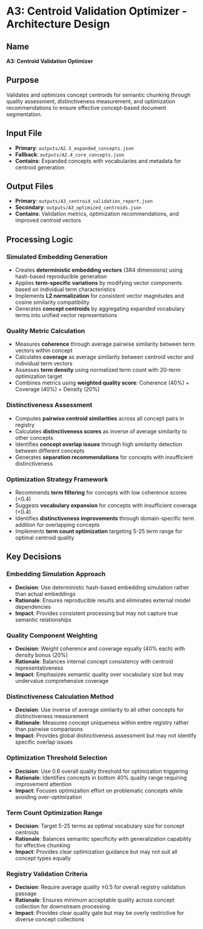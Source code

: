 # A3: Centroid Validation Optimizer - Architecture Design

## Name
**A3: Centroid Validation Optimizer**

## Purpose
Validates and optimizes concept centroids for semantic chunking through quality assessment, distinctiveness measurement, and optimization recommendations to ensure effective concept-based document segmentation.

## Input File
- **Primary**: `outputs/A2.5_expanded_concepts.json`
- **Fallback**: `outputs/A2.4_core_concepts.json`
- **Contains**: Expanded concepts with vocabularies and metadata for centroid generation

## Output Files
- **Primary**: `outputs/A3_centroid_validation_report.json`
- **Secondary**: `outputs/A3_optimized_centroids.json`
- **Contains**: Validation metrics, optimization recommendations, and improved centroid vectors

## Processing Logic

### Simulated Embedding Generation
- Creates **deterministic embedding vectors** (384 dimensions) using hash-based reproducible generation
- Applies **term-specific variations** by modifying vector components based on individual term characteristics
- Implements **L2 normalization** for consistent vector magnitudes and cosine similarity compatibility
- Generates **concept centroids** by aggregating expanded vocabulary terms into unified vector representations

### Quality Metric Calculation
- Measures **coherence** through average pairwise similarity between term vectors within concept
- Calculates **coverage** as average similarity between centroid vector and individual term vectors
- Assesses **term density** using normalized term count with 20-term optimization target
- Combines metrics using **weighted quality score**: Coherence (40%) + Coverage (40%) + Density (20%)

### Distinctiveness Assessment
- Computes **pairwise centroid similarities** across all concept pairs in registry
- Calculates **distinctiveness scores** as inverse of average similarity to other concepts
- Identifies **concept overlap issues** through high similarity detection between different concepts
- Generates **separation recommendations** for concepts with insufficient distinctiveness

### Optimization Strategy Framework
- Recommends **term filtering** for concepts with low coherence scores (<0.4)
- Suggests **vocabulary expansion** for concepts with insufficient coverage (<0.4)
- Identifies **distinctiveness improvements** through domain-specific term addition for overlapping concepts
- Implements **term count optimization** targeting 5-25 term range for optimal centroid quality

## Key Decisions

### Embedding Simulation Approach
- **Decision**: Use deterministic hash-based embedding simulation rather than actual embeddings
- **Rationale**: Ensures reproducible results and eliminates external model dependencies
- **Impact**: Provides consistent processing but may not capture true semantic relationships

### Quality Component Weighting
- **Decision**: Weight coherence and coverage equally (40% each) with density bonus (20%)
- **Rationale**: Balances internal concept consistency with centroid representativeness
- **Impact**: Emphasizes semantic quality over vocabulary size but may undervalue comprehensive coverage

### Distinctiveness Calculation Method
- **Decision**: Use inverse of average similarity to all other concepts for distinctiveness measurement
- **Rationale**: Measures concept uniqueness within entire registry rather than pairwise comparisons
- **Impact**: Provides global distinctiveness assessment but may not identify specific overlap issues

### Optimization Threshold Selection
- **Decision**: Use 0.6 overall quality threshold for optimization triggering
- **Rationale**: Identifies concepts in bottom 40% quality range requiring improvement attention
- **Impact**: Focuses optimization effort on problematic concepts while avoiding over-optimization

### Term Count Optimization Range
- **Decision**: Target 5-25 terms as optimal vocabulary size for concept centroids
- **Rationale**: Balances semantic specificity with generalization capability for effective chunking
- **Impact**: Provides clear optimization guidance but may not suit all concept types equally

### Registry Validation Criteria
- **Decision**: Require average quality ≥0.5 for overall registry validation passage
- **Rationale**: Ensures minimum acceptable quality across concept collection for downstream processing
- **Impact**: Provides clear quality gate but may be overly restrictive for diverse concept collections